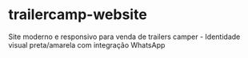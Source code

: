 # trailercamp-website
Site moderno e responsivo para venda de trailers camper - Identidade visual preta/amarela com integração WhatsApp
